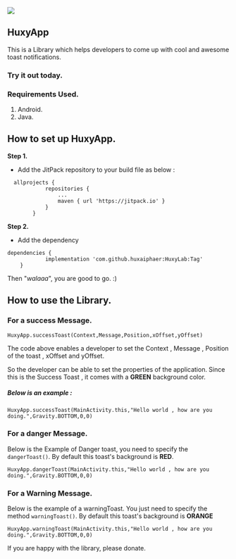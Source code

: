 [![](https://jitpack.io/v/huxaiphaer/HuxyLab.svg)](https://jitpack.io/#huxaiphaer/HuxyLab)


## HuxyApp

This is a Library which helps developers to come up with cool and awesome toast notifications.

### Try it out today.

### Requirements Used.
1. Android.
2. Java.

## How to set up HuxyApp.

**Step 1.**
-  Add the JitPack repository to your build file as below :

```
  allprojects {
     		repositories {
     			...
     			maven { url 'https://jitpack.io' }
     		}
     	}
``` 

**Step 2.**

- Add the dependency

```
dependencies {
	        implementation 'com.github.huxaiphaer:HuxyLab:Tag'
	}
```

Then "_walaaa_", you are good to go. :)

## How to use the Library.

### For a success Message.

```HuxyApp.successToast(Context,Message,Position,xOffset,yOffset)```

The code above enables a developer to set the Context , Message , Position of the toast , xOffset and yOffset.

So the developer can be able to set the properties of the application. Since this is the Success Toast , it comes with a **GREEN** background color.

##### Below is an example :

```HuxyApp.successToast(MainActivity.this,"Hello world , how are you doing.",Gravity.BOTTOM,0,0)```

### For a danger Message.

Below is the Example of Danger toast, you need to specify the `dangerToast()`. By default this toast's background is **RED**.

```HuxyApp.dangerToast(MainActivity.this,"Hello world , how are you doing.",Gravity.BOTTOM,0,0)```

### For a Warning Message.
Below is the example of a warningToast. You just need to specify the method `warningToast()`. By default this toast's background is **ORANGE**

```HuxyApp.warningToast(MainActivity.this,"Hello world , how are you doing.",Gravity.BOTTOM,0,0)```


If you are happy with the library, please donate.

